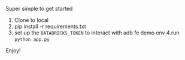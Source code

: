 Super simple to get started
1. Clone to local
2. pip install -r requirements.txt
3. set up the `DATABRICKS_TOKEN` to interact with adb fe demo env
4.run `python app.py`

Enjoy!